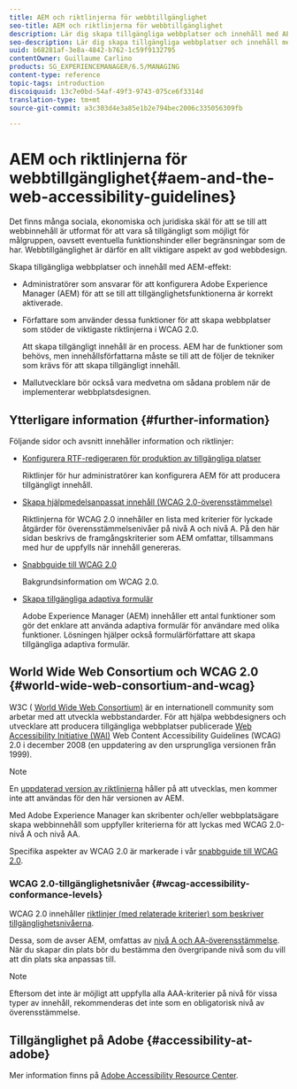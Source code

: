 ```yaml
---
title: AEM och riktlinjerna för webbtillgänglighet
seo-title: AEM och riktlinjerna för webbtillgänglighet
description: Lär dig skapa tillgängliga webbplatser och innehåll med AEM.
seo-description: Lär dig skapa tillgängliga webbplatser och innehåll med AEM.
uuid: b68281af-3e8a-4842-b762-1c59f9132795
contentOwner: Guillaume Carlino
products: SG_EXPERIENCEMANAGER/6.5/MANAGING
content-type: reference
topic-tags: introduction
discoiquuid: 13c7e0bd-54af-49f3-9743-075ce6f3314d
translation-type: tm+mt
source-git-commit: a3c303d4e3a85e1b2e794bec2006c335056309fb

---
```



# AEM och riktlinjerna för webbtillgänglighet{#aem-and-the-web-accessibility-guidelines}

Det finns många sociala, ekonomiska och juridiska skäl för att se till att webbinnehåll är utformat för att vara så tillgängligt som möjligt för målgruppen, oavsett eventuella funktionshinder eller begränsningar som de har. Webbtillgänglighet är därför en allt viktigare aspekt av god webbdesign.

Skapa tillgängliga webbplatser och innehåll med AEM-effekt:

* Administratörer som ansvarar för att konfigurera Adobe Experience Manager (AEM) för att se till att tillgänglighetsfunktionerna är korrekt aktiverade.
* Författare som använder dessa funktioner för att skapa webbplatser som stöder de viktigaste riktlinjerna i WCAG 2.0.

   Att skapa tillgängligt innehåll är en process. AEM har de funktioner som behövs, men innehållsförfattarna måste se till att de följer de tekniker som krävs för att skapa tillgängligt innehåll.

* Mallutvecklare bör också vara medvetna om sådana problem när de implementerar webbplatsdesignen.

## Ytterligare information {#further-information}

Följande sidor och avsnitt innehåller information och riktlinjer:

* [Konfigurera RTF-redigeraren för produktion av tillgängliga platser](/help/sites-administering/rte-accessible-content.md)

   Riktlinjer för hur administratörer kan konfigurera AEM för att producera tillgängligt innehåll.

* [Skapa hjälpmedelsanpassat innehåll (WCAG 2.0-överensstämmelse)](/help/sites-authoring/creating-accessible-content.md)

   Riktlinjerna för WCAG 2.0 innehåller en lista med kriterier för lyckade åtgärder för överensstämmelsenivåer på nivå A och nivå A. På den här sidan beskrivs de framgångskriterier som AEM omfattar, tillsammans med hur de uppfylls när innehåll genereras.

* [Snabbguide till WCAG 2.0](/help/managing/qg-wcag.md)

   Bakgrundsinformation om WCAG 2.0.

* [Skapa tillgängliga adaptiva formulär](/help/forms/using/creating-accessible-adaptive-forms.md)

   Adobe Experience Manager (AEM) innehåller ett antal funktioner som gör det enklare att använda adaptiva formulär för användare med olika funktioner. Lösningen hjälper också formulärförfattare att skapa tillgängliga adaptiva formulär.

## World Wide Web Consortium och WCAG 2.0 {#world-wide-web-consortium-and-wcag}

W3C ( [World Wide Web Consortium)](https://www.w3.org/) är en internationell community som arbetar med att utveckla webbstandarder. För att hjälpa webbdesigners och utvecklare att producera tillgängliga webbplatser publicerade [Web Accessibility Initiative (WAI)](https://www.w3.org/WAI/) Web Content Accessibility Guidelines (WCAG) 2.0 [](https://www.w3.org/TR/WCAG20/) i december 2008 (en uppdatering av den ursprungliga versionen från 1999).

>[!NOTE]
>
>En [uppdaterad version av riktlinjerna](https://www.w3.org/TR/WCAG21/) håller på att utvecklas, men kommer inte att användas för den här versionen av AEM.

Med Adobe Experience Manager kan skribenter och/eller webbplatsägare skapa webbinnehåll som uppfyller kriterierna för att lyckas med WCAG 2.0-nivå A och nivå AA.

Specifika aspekter av WCAG 2.0 är markerade i vår [snabbguide till WCAG 2.0](/help/managing/qg-wcag.md).

### WCAG 2.0-tillgänglighetsnivåer {#wcag-accessibility-conformance-levels}

WCAG 2.0 innehåller [riktlinjer (med relaterade kriterier) som beskriver tillgänglighetsnivåerna](https://www.w3.org/TR/UNDERSTANDING-WCAG20/conformance.html).

Dessa, som de avser AEM, omfattas av [nivå A och AA-överensstämmelse](/help/sites-authoring/creating-accessible-content.md). När du skapar din plats bör du bestämma den övergripande nivå som du vill att din plats ska anpassas till.

>[!NOTE]
>
>Eftersom det inte är möjligt att uppfylla alla AAA-kriterier på nivå för vissa typer av innehåll, rekommenderas det inte som en obligatorisk nivå av överensstämmelse.

## Tillgänglighet på Adobe {#accessibility-at-adobe}

Mer information finns på [Adobe Accessibility Resource Center](https://www.adobe.com/accessibility/).
